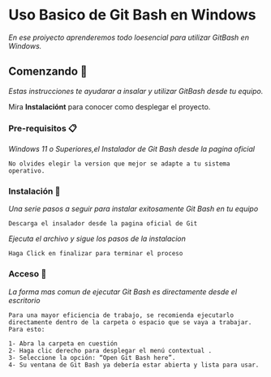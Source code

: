 # Uso Basico de Git Bash en Windows

_En ese proiyecto aprenderemos todo loesencial para utilizar GitBash en Windows._ 

## Comenzando 🚀

_Estas instrucciones te ayudarar a insalar y utilizar GitBash desde tu equipo._

Mira **Instalaciónt** para conocer como desplegar el proyecto.


### Pre-requisitos 📋

_Windows 11 o Superiores,el Instalador de Git Bash desde la pagina oficial_  
```
No olvides elegir la version que mejor se adapte a tu sistema operativo. 
```

### Instalación 🔧

_Una serie pasos a seguir para instalar exitosamente Git Bash en tu equipo_
```
Descarga el insalador desde la pagina oficial de Git
```
_Ejecuta el archivo y sigue los pasos de la instalacion_
```
Haga Click en finalizar para terminar el proceso
```

### Acceso 🔧

_La forma mas comun de ejecutar Git Bash es directamente desde el escritorio_  
```
Para una mayor eficiencia de trabajo, se recomienda ejecutarlo directamente dentro de la carpeta o espacio que se vaya a trabajar. Para esto:

1- Abra la carpeta en cuestión 
2- Haga clic derecho para desplegar el menú contextual .
3- Seleccione la opción: “Open Git Bash here”.
4- Su ventana de Git Bash ya debería estar abierta y lista para usar.
```

